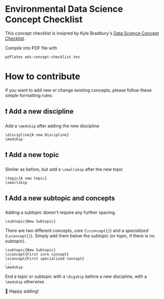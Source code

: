 # Environmental Data Science Concept Checklist

This concept checklist is insipred by Kyle Bradbury's [Data Science Concept Checklist](https://www.kylebradbury.org/docs/resources/Data-Science-Checklist.pdf).

Compile into PDF file with 

```
pdflatex eds-concept-checklist.tex
```

# How to contribute

If you want to add new or change existing concepts, please follow these simple formatting rules:

## :exclamation: Add a new discipline

Add a `\medskip` after adding the new discipline

```
\discipline{A new Discipline}
\medskip
```

## :exclamation: Add a new topic

Similar as before, but add a `\smallskip` after the new topic

```
\topic{A new topic}
\smallskip
```

## :exclamation: Add a new subtopic and concepts


Adding a subtopic doesn't require any further spacing.

```
\subtopic{New Subtopic}
```

There are two different concepts, *core* (`\cconcept{}`) and a *specialized* (`\sconcept{}`).
Simply add them below the subtopic (or topic, if there is no subtopic).

```
\subtopic{New Subtopic}
\cconcept{First core concept}
\sconcept{First specialized concept}
...
\medskip
```

End a topic or subtopic with a `\bigskip` before a new discipline, with a `\medskip` otherwise.

:orange_book: Happy adding!

